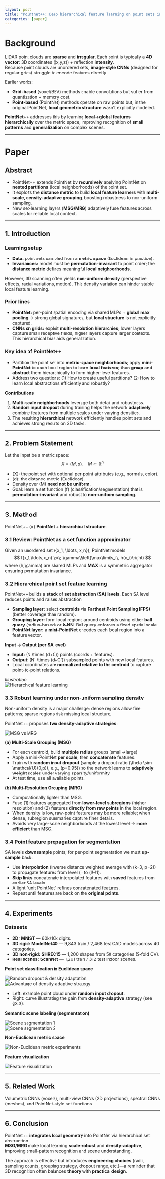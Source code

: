 ```yaml
---
layout: post
title: "Pointnet++: Deep hierarchical feature learning on point sets in a metric space"
categories: [paper]
---
```


# Background

LiDAR point clouds are **sparse** and **irregular**. Each point is typically a **4D vector**: 3D coordinates \((x,y,z)\) + reflection **intensity**.  
Because point clouds are unordered sets, **image-style CNNs** (designed for regular grids) struggle to encode features directly.

Earlier works:  
- **Grid-based** (voxel/BEV) methods enable convolutions but suffer from quantization + memory cost.  
- **Point-based** (PointNet) methods operate on raw points but, in the original PointNet, **local geometric structure** wasn’t explicitly modeled.

**PointNet++** addresses this by learning **local→global features hierarchically** over the metric space, improving recognition of **small patterns** and **generalization** on complex scenes.

---

# Paper

## Abstract 

- PointNet++ extends PointNet by **recursively** applying PointNet on **nested partitions** (local neighborhoods) of the point set.  
- It exploits the **distance metric** to build **local feature learners** with **multi-scale, density-adaptive grouping**, boosting robustness to non-uniform sampling.  
- New set-learning layers (**MSG/MRG**) adaptively fuse features across scales for reliable local context.

---

## 1. Introduction

### Learning setup
- **Data:** point sets sampled from a **metric space** (Euclidean in practice).  
- **Invariances:** model must be **permutation-invariant** to point order; the **distance metric** defines meaningful **local neighborhoods**.

However, 3D scanning often yields **non-uniform density** (perspective effects, radial variations, motion). This density variation can hinder stable local feature learning.

### Prior lines
- **PointNet:** per-point spatial encoding via shared MLPs + **global max pooling** → strong global signatures, but **local structure** is not explicitly captured.
- **CNNs on grids:** exploit **multi-resolution hierarchies**; lower layers capture small receptive fields, higher layers capture larger contexts. This hierarchical bias aids generalization.

### Key idea of PointNet++
- Partition the point set into **metric-space neighborhoods**; apply **mini-PointNet** to each local region to learn **local features**; then **group** and **abstract** them hierarchically to form higher-level features.  
- Address two questions: (1) How to create useful partitions? (2) How to learn local abstractions efficiently and robustly?

**Contributions**
1. **Multi-scale neighborhoods** leverage both detail and robustness.  
2. **Random input dropout** during training helps the network **adaptively** combine features from multiple scales under varying densities.  
3. The resulting **hierarchical** network efficiently handles point sets and achieves strong results on 3D tasks.

---

## 2. Problem Statement

Let the input be a metric space:
$$
X = (M, d), \quad M \subset \mathbb{R}^n
$$

- \(X\): the point set with optional per-point attributes (e.g., normals, color).  
- \(d\): the distance metric (Euclidean).  
- Density over \(M\) **need not be uniform**.  
- Goal: learn a set function \(f\) (classification/segmentation) that is **permutation-invariant** and robust to **non-uniform sampling**.

---

## 3. Method

PointNet++ \(=\) **PointNet** + **hierarchical structure**.

### 3.1 Review: PointNet as a set function approximator

Given an unordered set \(\{x_1, \ldots, x_n\}\), PointNet models
$$
f(x_1,\ldots,x_n) \;=\; \gamma\!\left(\max\limits_i\, h(x_i)\right)
$$
where \(h,\gamma\) are shared MLPs and **MAX** is a symmetric aggregator ensuring permutation invariance.

### 3.2 Hierarchical point set feature learning

PointNet++ builds a **stack** of **set abstraction (SA) levels**. Each SA level reduces points and raises abstraction:

- **Sampling layer:** select **centroids** via **Farthest Point Sampling (FPS)** (better coverage than random).  
- **Grouping layer:** form local regions around centroids using either **ball query** (radius-based) or **k-NN**. Ball query enforces a fixed spatial scale.  
- **PointNet layer:** a **mini-PointNet** encodes each local region into a feature vector.

**Input → Output (per SA level)**  
- **Input:** \(N \times (d+C)\) points (coords + features).  
- **Output:** \(N' \times (d+C')\) subsampled points with new local features.  
- Local coordinates are **normalized relative to the centroid** to capture point-to-point relations.

*Illustration*  
![Hierarchical feature learning](https://s3-us-west-2.amazonaws.com/secure.notion-static.com/fd60578e-d12c-480d-94c0-ba88c478e22b/Untitled.png)

### 3.3 Robust learning under non-uniform sampling density

Non-uniform density is a major challenge: dense regions allow fine patterns; sparse regions risk missing local structure.

PointNet++ proposes **two density-adaptive strategies**:

![MSG vs MRG](https://s3-us-west-2.amazonaws.com/secure.notion-static.com/7daed438-5a8f-44e0-bb45-92aaadb701c9/Untitled.png)

**(a) Multi-Scale Grouping (MSG)**  
- For each centroid, build **multiple radius** groups (small→large).  
- Apply a mini-PointNet **per scale**, then **concatenate** features.  
- Train with **random input dropout** (sample a dropout ratio \(\theta \sim \mathcal{U}(0,p)\), e.g., \(p=0.95\)) so the network learns to **adaptively weight** scales under varying sparsity/uniformity.  
- At test time, use all available points.

**(b) Multi-Resolution Grouping (MRG)**  
- Computationally lighter than MSG.  
- Fuse (1) features aggregated from **lower-level subregions** (higher resolution) and (2) features **directly from raw points** in the local region.  
- When density is low, raw-point features may be more reliable; when dense, subregion summaries capture finer details.  
- Avoids very large-scale neighborhoods at the lowest level → **more efficient** than MSG.

### 3.4 Point feature propagation for segmentation

SA levels **downsample** points; for per-point segmentation we must **up-sample** back:

- Use **interpolation** (inverse distance weighted average with \(k=3, p=2\)) to propagate features from level \(l\) to \(l\!-\!1\).  
- **Skip links** concatenate interpolated features with **saved** features from earlier SA levels.  
- A light “unit PointNet” refines concatenated features.  
- Repeat until features are back on the **original points**.

---

## 4. Experiments

### Datasets
- **2D:** **MNIST** — 60k/10k digits.  
- **3D rigid:** **ModelNet40** — 9,843 train / 2,468 test CAD models across 40 categories.  
- **3D non-rigid:** **SHREC15** — 1,200 shapes from 50 categories (5-fold CV).  
- **Real scenes:** **ScanNet** — 1,201 train / 312 test indoor scenes.

**Point set classification in Euclidean space**

![Random dropout & density adaptation](https://s3-us-west-2.amazonaws.com/secure.notion-static.com/4d92e48d-7763-4b3e-9fbc-49a65f1841f6/Untitled.png)  
![Advantage of density-adaptive strategy](https://s3-us-west-2.amazonaws.com/secure.notion-static.com/0239adf9-c1de-45a2-8a50-498b5d58dfdb/Untitled.png)

- Left: example point cloud under **random input dropout**.  
- Right: curve illustrating the gain from **density-adaptive** strategy (see §3.3).

**Semantic scene labeling (segmentation)**

![Scene segmentation 1](https://s3-us-west-2.amazonaws.com/secure.notion-static.com/c25fc2fa-9b84-4a64-afdc-a2ab354dd6ee/Untitled.png)  
![Scene segmentation 2](https://s3-us-west-2.amazonaws.com/secure.notion-static.com/dad71b2b-b737-45ff-8666-3b60b991591c/Untitled.png)

**Non-Euclidean metric space**

![Non-Euclidean metric experiments](https://s3-us-west-2.amazonaws.com/secure.notion-static.com/aa5fd8cb-7b77-483b-a6b7-8414568bbdbc/Untitled.png)

**Feature visualization**

![Feature visualization](https://s3-us-west-2.amazonaws.com/secure.notion-static.com/19011d83-4499-4e91-98c8-69a32abd6406/Untitled.png)

---

## 5. Related Work
Volumetric CNNs (voxels), multi-view CNNs (2D projections), spectral CNNs (meshes), and PointNet-style set functions.

---

## 6. Conclusion

PointNet++ **integrates local geometry** into PointNet via hierarchical set abstraction.  
**MSG/MRG** make local learning **scale-robust** and **density-adaptive**, improving small-pattern recognition and scene understanding.

The approach is effective but introduces **engineering choices** (radii, sampling counts, grouping strategy, dropout range, etc.)—a reminder that 3D recognition often balances **theory** with **practical design**.

